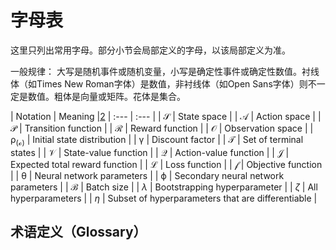 # 字母表

这里只列出常用字母。部分小节会局部定义的字母，以该局部定义为准。

一般规律： 大写是随机事件或随机变量，小写是确定性事件或确定性数值。衬线体（如Times New Roman字体）是数值，非衬线体（如Open Sans字体）则不一定是数值。粗体是向量或矩阵。花体是集合。


| Notation                 | Meaning |[2]
| :---                     | :--- |
| $\mathcal {S}$           | State space |
| $\mathcal {A}$           | Action space |
| $\mathcal {P}$           | Transition function |
| $\mathcal {R}$           | Reward function |
| $\mathcal {O}$           | Observation space |
| $\mathcal {\rho_(o)}$    | Initial state distribution |
| $\mathcal {\gamma}$      | Discount factor |
| $\mathcal {T}$           | Set of terminal states |
| $\mathcal {V}$           | State-value function |
| $\mathcal {Q}$           | Action-value function |
| $\mathcal {J}$           | Expected total reward function |
| $\mathcal {L}$           | Loss function |
| $\mathcal {f}$           | Objective function |
| $\mathcal{\theta}$       | Neural network parameters |
| $\mathcal{\phi}$         | Secondary neural network parameters |
| $\mathcal {B}$           | Batch size |
| $\lambda$                | Bootstrapping hyperparameter |
| $\zeta$                  | All hyperparameters |
| $\eta$                   | Subset of hyperparameters that are differentiable |

## 术语定义（Glossary）


[1]: https://zhiqingxiao.github.io/rl-book/zh2019/notation/zh2019notation.html
[2]: https://zhuanlan.zhihu.com/p/510965690
